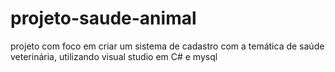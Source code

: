 # projeto-saude-animal
projeto com foco em criar um sistema de cadastro com a temática de saúde veterinária, utilizando visual studio em C# e mysql 
